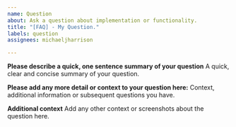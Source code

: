 ```yaml
---
name: Question
about: Ask a question about implementation or functionality.
title: "[FAQ] - My Question."
labels: question
assignees: michaeljharrison

---
```


**Please describe a quick, one sentence summary of your question**
A quick, clear and concise summary of your question.

**Please add any more detail or context to your question here:**
Context, additional information or subsequent questions you have.

**Additional context**
Add any other context or screenshots about the question here.
